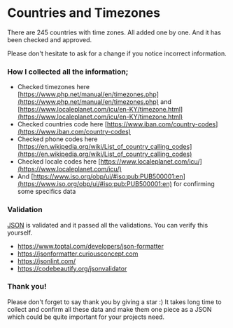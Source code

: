 # Countries and Timezones

There are 245 countries with time zones. All added one by one. And it has been checked and approved.

Please don't hesitate to ask for a change if you notice incorrect information. 


### How I collected all the information;

- Checked timezones here [https://www.php.net/manual/en/timezones.php](https://www.php.net/manual/en/timezones.php) and [https://www.localeplanet.com/icu/en-KY/timezone.html](https://www.localeplanet.com/icu/en-KY/timezone.html)
- Checked countries code here [https://www.iban.com/country-codes](https://www.iban.com/country-codes)
- Checked phone codes here [https://en.wikipedia.org/wiki/List_of_country_calling_codes](https://en.wikipedia.org/wiki/List_of_country_calling_codes)
- Checked locale codes here [https://www.localeplanet.com/icu/](https://www.localeplanet.com/icu/)
- And [https://www.iso.org/obp/ui/#iso:pub:PUB500001:en](https://www.iso.org/obp/ui/#iso:pub:PUB500001:en) for confirming some specifics data

### Validation

[JSON](https://github.com/osmanyz/country-timezone/blob/main/data/country.json) is validated and it passed all the validations. You can verify this yourself. 

- https://www.toptal.com/developers/json-formatter
- https://jsonformatter.curiousconcept.com
- https://jsonlint.com/
- https://codebeautify.org/jsonvalidator

### Thank you!

Please don't forget to say thank you by giving a star :) It takes long time to collect and confirm all these data and make them one piece as a JSON which could be quite important for your projects need.
